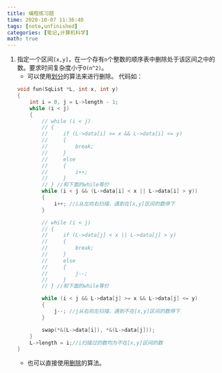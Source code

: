 ```yaml
---
title: 编程练习题
time: 2020-10-07 11:36:40
tags: [note,unfinished]
categories: [笔记,计算机科学]
math: true
---
```


1. 指定一个区间`[x,y]`，在一个存有`n`个整数的顺序表中删除处于该区间之中的数。要求时间复杂度小于`O(n^2)`。
    + 可以使用[划分](https://blog.msforever.xyz/note/computer-science/data-structure/data-structures-1/#%E4%BE%8B2)的算法来进行删除。
    代码如：
    ```cpp
    void fun(SqList *L, int x, int y)
    {
        int i = 0, j = L->length - 1;
        while (i < j)
        {
            // while (i < j)
            // {
            //     if (L->data[i] >= x && L->data[i] <= y)
            //     {
            //         break;
            //     }
            //     else
            //     {
            //         i++;
            //     }
            // } //和下面的while等价
            while (i < j && (L->data[i] < x || L->data[i] > y))
            {
                i++; //i从左向右扫描，遇到在[x,y]区间的数停下
            }

            // while (i < j)
            // {
            //     if (L->data[j] < x || L->data[j] > y)
            //     {
            //         break;
            //     }
            //     else
            //     {
            //         j--;
            //     }
            // } //和下面的while等价

            while (i < j && L->data[j] >= x && L->data[j] <= y)
            {
                j--; //j从右向左扫描，遇到不在[x,y]区间的数停下
            }

            swap(*&(L->data[i]), *&(L->data[j]));
        }
        L->length = i;//i扫描过的数均为不在[x,y]区间的数
    }
    ```
    + 也可以直接使用[删除](https://blog.msforever.xyz/note/computer-science/data-structure/data-structures-1/#%E4%BE%8B1)的算法。